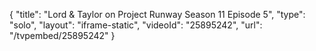 {
    "title": "Lord & Taylor on Project Runway Season 11 Episode 5",
    "type": "solo",
    "layout": "iframe-static",
    "videoId": "25895242",
    "url": "\/tvpembed\/25895242"
}